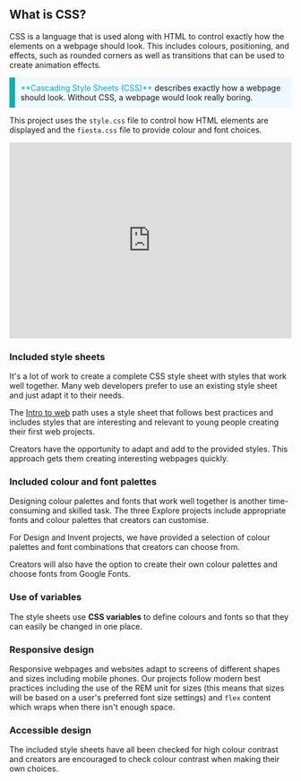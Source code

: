 ## What is CSS?

CSS is a language that is used along with HTML to control exactly how the elements on a webpage should look. This includes colours, positioning, and effects, such as rounded corners as well as transitions that can be used to create animation effects. 

<p style="border-left: solid; border-width:10px; border-color: #0faeb0; background-color: aliceblue; padding: 10px;">
<span style="color: #0faeb0">**Cascading Style Sheets (CSS)**</span> describes exactly how a webpage should look. Without CSS, a webpage would look really boring. 
</p>

This project uses the `style.css` file to control how HTML elements are displayed and the `fiesta.css` file to provide colour and font choices.

<iframe src="https://trinket.io/embed/html/6e3b537333" width="100%" height="350" frameborder="0" marginwidth="0" marginheight="0" allowfullscreen></iframe>

### Included style sheets
It's a lot of work to create a complete CSS style sheet with styles that work well together. Many web developers prefer to use an existing style sheet and just adapt it to their needs. 

The [Intro to web](https://projects.raspberrypi.org/en/pathways/web-intro) path uses a style sheet that follows best practices and includes styles that are interesting and relevant to young people creating their first web projects. 

Creators have the opportunity to adapt and add to the provided styles. This approach gets them creating interesting webpages quickly.

### Included colour and font palettes
Designing colour palettes and fonts that work well together is another time-consuming and skilled task. The three Explore projects include appropriate fonts and colour palettes that creators can customise.

For Design and Invent projects, we have provided a selection of colour palettes and font combinations that creators can choose from. 

Creators will also have the option to create their own colour palettes and choose fonts from Google Fonts. 

### Use of variables
The style sheets use **CSS variables** to define colours and fonts so that they can easily be changed in one place. 

### Responsive design
Responsive webpages and websites adapt to screens of different shapes and sizes including mobile phones. Our projects follow modern best practices including the use of the REM unit for sizes (this means that sizes will be based on a user's preferred font size settings) and `flex` content which wraps when there isn't enough space.

### Accessible design
The included style sheets have all been checked for high colour contrast and creators are encouraged to check colour contrast when making their own choices. 
